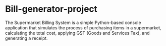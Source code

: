 # Bill-generator-project
The Supermarket Billing System is a simple Python-based console application that simulates the process of purchasing items in a supermarket, calculating the total cost, applying GST (Goods and Services Tax), and generating a receipt. 
